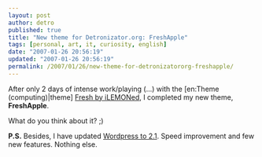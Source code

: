 ```yaml
---
layout: post
author: detro
published: true
title: "New theme for Detronizator.org: FreshApple"
tags: [personal, art, it, curiosity, english]
date: "2007-01-26 20:56:19"
updated: "2007-01-26 20:56:19"
permalink: /2007/01/26/new-theme-for-detronizatororg-freshapple/
---
```


After only 2 days of intense work/playing (...) with the [en:Theme (computing)|theme] <a href="http://www.ilemoned.com/wordpress/wptheme-fresh/">Fresh by iLEMONed</a>, I completed my new theme, <strong>FreshApple</strong>.

What do you think about it? ;)

<strong>P.S.</strong> Besides, I have updated <a href="http://wordpress.org/development/2007/01/ella-21/">Wordpress to 2.1</a>. Speed improvement and few new features. Nothing else.
